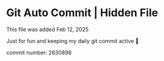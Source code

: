 # Git Auto Commit | Hidden File

This file was added Feb 12, 2025

Just for fun and keeping my daily git commit active 🤪

commit number: 2630896
